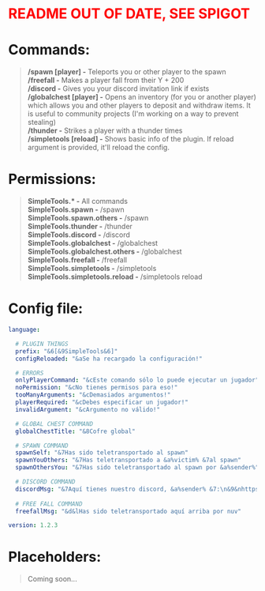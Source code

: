 <h1 style="color:red;"><b>README OUT OF DATE, SEE SPIGOT</b></h4>


# Commands:
> **/spawn [player] -** Teleports you or other player to the spawn<br>
> **/freefall <player> -** Makes a player fall from their Y + 200<br>
> **/discord -** Gives you your discord invitation link if exists<br>
> **/globalchest [player] -** Opens an inventory (for you or another player) which allows you and other players to deposit and withdraw items. It is useful to community projects (I'm working on a way to prevent stealing)<br>
> **/thunder <player> <times> -** Strikes a player with a thunder <times> times<br>
> **/simpletools [reload] -** Shows basic info of the plugin. If reload argument is provided, it'll reload the config.<br>

# Permissions:
> **SimpleTools.&#42; -** All commands<br>
> **SimpleTools.spawn -** /spawn<br>
> **SimpleTools.spawn.others -** /spawn <player><br>
> **SimpleTools.thunder -** /thunder <player> <times><br>
> **SimpleTools.discord -** /discord<br>
> **SimpleTools.globalchest -** /globalchest<br>
  > **SimpleTools.globalchest.others -** /globalchest <player><br>
> **SimpleTools.freefall -** /freefall <player><br>
> **SimpleTools.simpletools -** /simpletools<br>
  > **SimpleTools.simpletools.reload -** /simpletools reload<br>

# Config file:
```YAML
language:

  # PLUGIN THINGS
  prefix: "&6[&9SimpleTools&6]"
  configReloaded: "&aSe ha recargado la configuración!"

  # ERRORS
  onlyPlayerCommand: "&cEste comando sólo lo puede ejecutar un jugador"
  noPermission: "&cNo tienes permisos para eso!"
  tooManyArguments: "&cDemasiados argumentos!"
  playerRequired: "&cDebes especificar un jugador!"
  invalidArgument: "&cArgumento no válido!"

  # GLOBAL CHEST COMMAND
  globalChestTitle: "&8Cofre global"

  # SPAWN COMMAND
  spawnSelf: "&7Has sido teletransportado al spawn"
  spawnYouOthers: "&7Has teletransportado a &a%victim% &7al spawn"
  spawnOthersYou: "&7Has sido teletransportado al spawn por &a%sender%"

  # DISCORD COMMAND
  discordMsg: "&7Aquí tienes nuestro discord, &a%sender% &7:\n&9&nhttps://discord.gg/HHtQ8wU2TK"
  
  # FREE FALL COMMAND
  freefallMsg: "&d&lHas sido teletransportado aquí arriba por nuv" 

version: 1.2.3
```

# Placeholders:
>Coming soon...
